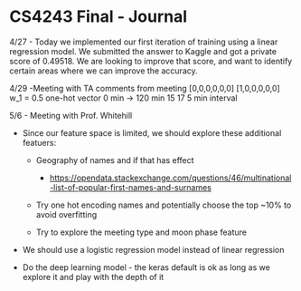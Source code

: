 # CS4243 Final - Journal

4/27 - Today we implemented our first iteration of training using a linear regression model. We submitted the answer to Kaggle and got a private score of 0.49518. We are looking to improve that score, and want to identify certain areas where we can improve the accuracy.


4/29 -Meeting with TA comments from meeting
[0,0,0,0,0,0]
[1,0,0,0,0,0]
w_1 = 0.5
one-hot vector
0 min -> 120 min
15 17 
5 min interval

5/6 - Meeting with Prof. Whitehill

- Since our feature space is limited, we should explore these additional featuers:
  - Geography of names and if that has effect
    - https://opendata.stackexchange.com/questions/46/multinational-list-of-popular-first-names-and-surnames

  - Try one hot encoding names and potentially choose the top ~10% to avoid overfitting

  - Try to explore the meeting type and moon phase feature

- We should use a logistic regression model instead of linear regression

- Do the deep learning model - the keras default is ok as long as we explore it and play with the depth of it
